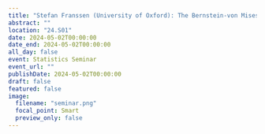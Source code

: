 ```yaml
---
title: "Stefan Franssen (University of Oxford): The Bernstein-von Mises theorem for semiparametric mixtures"
abstract: ""
location: "24.S01"
date: 2024-05-02T00:00:00
date_end: 2024-05-02T00:00:00
all_day: false
event: Statistics Seminar
event_url: ""
publishDate: 2024-05-02T00:00:00
draft: false
featured: false
image:
  filename: "seminar.png"
  focal_point: Smart
  preview_only: false
---
```

